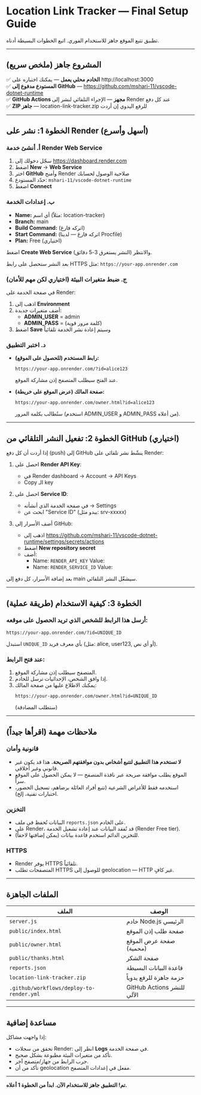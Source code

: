 # Location Link Tracker — Final Setup Guide

تطبيق تتبع الموقع جاهز للاستخدام الفوري. اتبع الخطوات البسيطة أدناه.

---

## المشروع جاهز (ملخص سريع)

✅ **الخادم محلي يعمل** — يمكنك اختباره على http://localhost:3000  
✅ **المستودع مدفوع إلى GitHub** — https://github.com/mshari-11/vscode-dotnet-runtime  
✅ **GitHub Actions مجهز** — الإجراء التلقائي لنشر إلى Render عند كل دفع  
✅ **ZIP جاهز** — location-link-tracker.zip للرفع اليدوي إن أردت

---

## الخطوة 1: نشر على Render (أسهل وأسرع)

### أ. أنشئ خدمة Render Web Service
1. سجّل دخولك إلى https://dashboard.render.com
2. اضغط **New** → **Web Service**
3. اختر **GitHub** وأمنح Render صلاحية الوصول لحسابك
4. حدّد المستودع: `mshari-11/vscode-dotnet-runtime`
5. اضغط **Connect**

### ب. إعدادات الخدمة
- **Name:** أي اسم (مثلاً: location-tracker)
- **Branch:** main
- **Build Command:** (اتركه فارغ)
- **Start Command:** (اتركه فارغ — لدينا Procfile)
- **Plan:** Free (اختياري)

اضغط **Create Web Service** والانتظر (النشر يستغرق 3-5 دقائق).

بعد النشر ستحصل على رابط HTTPS مثل: `https://your-app.onrender.com`

### ج. ضبط متغيرات البيئة (اختياري لكن مهم للأمان)
في صفحة الخدمة على Render:
1. اذهب إلى **Environment**
2. أضف متغيرات جديدة:
   - **ADMIN_USER** = admin
   - **ADMIN_PASS** = (كلمة مرور قوية)
3. اضغط **Save** وسيتم إعادة نشر الخدمة تلقائياً

### د. اختبر التطبيق
- **رابط المستخدم (للحصول على الموقع):**
  ```
  https://your-app.onrender.com/?id=alice123
  ```
  عند الفتح سيطلب المتصفح إذن مشاركة الموقع.

- **صفحة المالك (عرض الموقع على خريطة):**
  ```
  https://your-app.onrender.com/owner.html?id=alice123
  ```
  ستُطالب بكلمة المرور (استخدم ADMIN_USER و ADMIN_PASS من أعلاه).

---

## الخطوة 2: تفعيل النشر التلقائي من GitHub (اختياري)

إذا أردت أن كل دفع (push) إلى GitHub ينشّط نشر تلقائي على Render:

1. احصل على **Render API Key**:
   - في Render dashboard → Account → API Keys
   - Copy الـ key

2. احصل على **Service ID**:
   - في صفحة الخدمة الذي أنشأته → Settings
   - ابحث عن "Service ID" (يبدو مثل: srv-xxxxx)

3. أضف الأسرار إلى GitHub:
   - اذهب إلى https://github.com/mshari-11/vscode-dotnet-runtime/settings/secrets/actions
   - اضغط **New repository secret**
   - أضف:
     - Name: `RENDER_API_KEY` Value: <paste-your-api-key>
     - Name: `RENDER_SERVICE_ID` Value: <paste-your-service-id>

بعد إضافة الأسرار، كل دفع إلى main سيشغّل النشر التلقائي.

---

## الخطوة 3: كيفية الاستخدام (طريقة عملية)

### أرسل هذا الرابط للشخص الذي تريد الحصول على موقعه:
```
https://your-app.onrender.com/?id=UNIQUE_ID
```
استبدل `UNIQUE_ID` بأي معرف فريد (مثل: alice, user123, أو أي نص).

### عند فتح الرابط:
1. المتصفح سيطلب إذن مشاركة الموقع.
2. إذا وافق الشخص، الإحداثيات ترسل للخادم.
3. يمكنك الاطلاع عليها من صفحة المالك:
   ```
   https://your-app.onrender.com/owner.html?id=UNIQUE_ID
   ```
   (ستطلب المصادقة)

---

## ملاحظات مهمة (اقرأها جيداً)

### قانونية وأمان
- **لا تستخدم هذا التطبيق لتتبع أشخاص بدون موافقتهم الصريحة.** هذا قد يكون غير قانوني وغير أخلاقي.
- الموقع يطلب موافقة صريحة عبر نافذة المتصفح — لا يمكن الحصول على الموقع سراً.
- استخدمه فقط للأغراض الشرعية (تتبع أفراد العائلة برضاهم، تسجيل الحضور، اختبارات تقنية، إلخ).

### التخزين
- البيانات تُحفظ في ملف `reports.json` على الخادم.
- على Render، قد تُفقد البيانات عند إعادة تشغيل الخدمة (Render Free tier).
- للتخزين الدائم استخدم قاعدة بيانات (يمكن إضافتها لاحقاً).

### HTTPS
- Render يوفر HTTPS تلقائياً.
- المتصفحات تطلب HTTPS للوصول إلى geolocation — HTTP غير كافٍ.

---

## الملفات الجاهزة

| الملف | الوصف |
|------|-------|
| `server.js` | خادم Node.js الرئيسي |
| `public/index.html` | صفحة طلب إذن الموقع |
| `public/owner.html` | صفحة عرض الموقع (محمية) |
| `public/thanks.html` | صفحة الشكر |
| `reports.json` | قاعدة البيانات البسيطة |
| `location-link-tracker.zip` | حزمة جاهزة للرفع يدوياً |
| `.github/workflows/deploy-to-render.yml` | GitHub Actions للنشر الآلي |

---

## مساعدة إضافية

إذا واجهت مشاكل:
- تحقق من سجلات Render: انظر إلى **Logs** في صفحة الخدمة.
- تأكد من متغيرات البيئة مطبوعة بشكل صحيح.
- جرب الرابط من جهاز/متصفح آخر.
- تأكد من أن geolocation مفعل في إعدادات المتصفح.

---

**تم! التطبيق جاهز للاستخدام الآن. ابدأ من الخطوة 1 أعلاه.**
